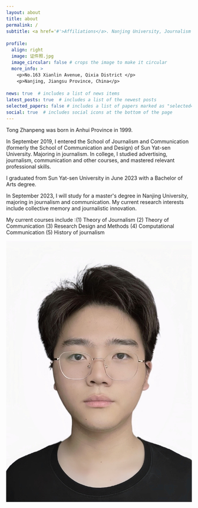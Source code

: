 ```yaml
---
layout: about
title: about
permalink: /
subtitle: <a href='#'>Affiliations</a>. Nanjing University, Journalism and Communication School

profile:
  align: right
  image: 证件照.jpg
  image_circular: false # crops the image to make it circular
  more_info: >
    <p>No.163 Xianlin Avenue, Qixia District </p>
    <p>Nanjing, Jiangsu Province, China</p>

news: true  # includes a list of news items
latest_posts: true  # includes a list of the newest posts
selected_papers: false # includes a list of papers marked as "selected={true}"
social: true  # includes social icons at the bottom of the page
---
```


Tong Zhanpeng was born in Anhui Province in 1999.

In September 2019, I entered the School of Journalism and Communication (formerly the School of Communication and Design) of Sun Yat-sen University. Majoring in journalism. In college, I studied advertising, journalism, communication and other courses, and mastered relevant professional skills.

I graduated from Sun Yat-sen University in June 2023 with a Bachelor of Arts degree.

In September 2023, I will study for a master's degree in Nanjing University, majoring in journalism and communication. My current research interests include collective memory and journalistic innovation.

My current courses include :(1) Theory of Journalism (2) Theory of Communication (3) Research Design and Methods (4) Computational Communication (5) History of journalism

<img src="/assets/img/证件照.JPG" align = "middle" width ="800px">
 
